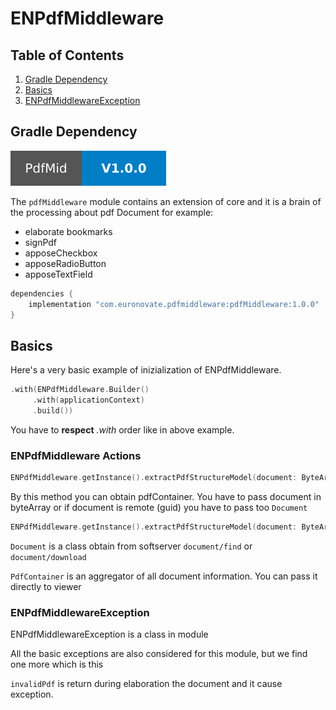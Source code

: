 # ENPdfMiddleware

## Table of Contents

1. [Gradle Dependency](#gradle-dependency)
2. [Basics](#basics)
3. [ENPdfMiddlewareException](#ENPdfMiddlewareException)


## Gradle Dependency

![badge_version](badge_version.svg)

The `pdfMiddleware` module contains an extension of core and it is a brain of the processing about pdf Document for example:

* elaborate bookmarks
* signPdf
* apposeCheckbox
* apposeRadioButton
* apposeTextField

```gradle
dependencies {
    implementation "com.euronovate.pdfmiddleware:pdfMiddleware:1.0.0"
}
```
## Basics

Here's a very basic example of inizialization of ENPdfMiddleware.

```kotlin
.with(ENPdfMiddleware.Builder()
     .with(applicationContext)
     .build())
```
                
You have to **respect** *.with* order like in above example.


### ENPdfMiddleware Actions

```kotlin
ENPdfMiddleware.getInstance().extractPdfStructureModel(document: ByteArray): PdfContainer
```
By this method you can obtain pdfContainer. You have to pass document in byteArray or if document is remote (guid) you have to pass too `Document` 

```kotlin
ENPdfMiddleware.getInstance().extractPdfStructureModel(document: ByteArray,remoteDocument: Document): PdfContainer
```

`Document` is a class obtain from softserver `document/find` or `document/download`

`PdfContainer` is an aggregator of all document information. You can pass it directly to viewer

### ENPdfMiddlewareException

ENPdfMiddlewareException is a class in module

All the basic exceptions are also considered for this module, but we find one more which is this

`invalidPdf` is return during elaboration the document and it cause exception.

